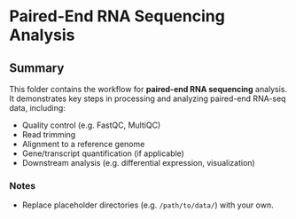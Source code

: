 # Paired-End RNA Sequencing Analysis 

## Summary
This folder contains the workflow for **paired-end RNA sequencing** analysis.  
It demonstrates key steps in processing and analyzing paired-end RNA-seq data, including:

- Quality control (e.g. FastQC, MultiQC)
- Read trimming 
- Alignment to a reference genome
- Gene/transcript quantification (if applicable)
- Downstream analysis (e.g. differential expression, visualization)

### Notes
- Replace placeholder directories (e.g. `/path/to/data/`) with your own.
